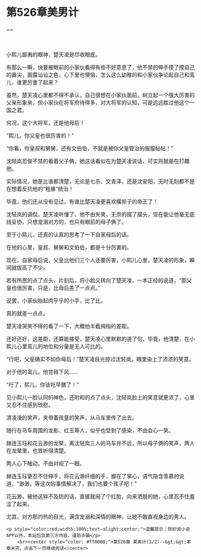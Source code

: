 # 第526章美男计
~~
    	    <p name="pagetop" href="javascript:void(0);" onclick="return false" style="line-height: 35px;padding: 10px;color: #333;"> </p><p>小熙儿鄙夷的眼神，楚天凌是尽收眼底。</p><p>有那么一瞬，快要被眼前的小家伙看得有些不好意思了，他不禁的伸手摸了摸自己的鼻尖，面露讪讪之色，心下里也懊恼，怎么这么幼稚的和小家伙争论起自己和鸾儿，谁更厉害了起来？</p><p>虽然，楚天凌心里都不得不承认，自己很想在小家伙面前，树立起一个强大厉害的父亲形象来，但小家伙在将军府待得多，对大将军的认知，可是远远胜过他这个一国之君。</p><p>何况，这个大将军，还是他母后！</p><p>“熙儿，你父皇也很厉害的！”</p><p>“你看，你皇叔和舅舅，还有文伯伯，不就是被你父皇管治的服服帖帖！”</p><p>沈轻岚忍俊不禁的看着父子俩，她这话看似在为楚天凌说话，可实则就是在打趣他。</p><p>实际情况，她是比谁都清楚，无论是七杀、文青泽，还是沈安阳，无时无刻都不是在想着反抗他的“粗暴”统治！</p><p>毕竟，他们还从没有见过，有谁比楚天凌更喜欢撂担子的帝王了！</p><p>沈轻岚的调侃，楚天凌听懂了，他不由失笑，无奈的摆了摆头，现在能让他毫无底线妥协，只想宠溺对方的，也只有眼前的母子俩了。</p><p>至于小熙儿，还真的认真的思考了一下自家母后的话。</p><p>在他的心里，皇叔、舅舅和文伯伯，都是十分厉害的。</p><p>现在，自家母后说，父皇比他们三个人还要厉害，小熙儿心里，楚天凌的形象，瞬间就拔高了不少。</p><p>若有所思的点了点头，片刻后，将小脸又转向了楚天凌，一本正经的说道，“那父皇也很厉害，只是，比母后差了一点点。”</p><p>说罢，小家伙抬起肉乎乎的小手，比了比。</p><p>真的就差一点点。</p><p>楚天凌哭笑不得的看了一下，大概他半截拇指的差距。</p><p>还好还好，这差距，还算能接受，楚天凌心里默默的道了句，毕竟，他清楚，在小熙儿心里鸾儿的地位和分量是无人可比的。</p><p>“行吧，父皇确实不如你母后！”楚天凌目光掠过沈轻岚，眼里染上了浓浓的笑意。</p><p>对于他的鸾儿，他甘拜下风……</p><p>“行了，熙儿，你该吃早膳了！”</p><p>见小熙儿一脸认同的神色，还附和的点了点头，沈轻岚脸上的笑意就更浓了，心里又忍不住感到欣慰。</p><p>清凌凌的笑声，夹带着孩童的笑声，从马车里传了出去。</p><p>随行在马车周围的龙影、红玉等人，似乎也受到了感染，不由会心一笑。</p><p>赫连玉珏和花云渺的龙辇，离沈轻岚三人的马车并不远，所以母子俩的笑声，两人在龙辇里，也皆听得清楚。</p><p>两人心下触动，不由对视了一眼。</p><p>赫连玉珏更忍不住伸手，将花云渺纤细的手，握在了掌心，语气隐含羡慕的说道，“渺渺，等这次的事情解决了，我们也要个孩子吧！”</p><p>花云渺，被他这猝不及防的话，直接就闹了个红脸，向来洒脱的她，心里忍不住羞涩了起来。</p><p>尤其，对方那灼热的目光，满含宠溺和深情的眼神，让她不敢直视身边的男人。</p>
    	
   	<p style="color:red;width:100%;text-alight:center;">温馨提示：除妙阅小说APP以外，本站包含第三方内容，谨防诈骗</p>
    	<br><center style="color: #ff0000;">第526章 美男计(1/2)--&gt;&gt;本章未完，点击下一页继续阅读</center>
    	